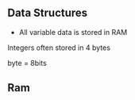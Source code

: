 ## Data Structures
- All variable data is stored in RAM

Integers often stored in 4 bytes

byte = 8bits

## Ram 
